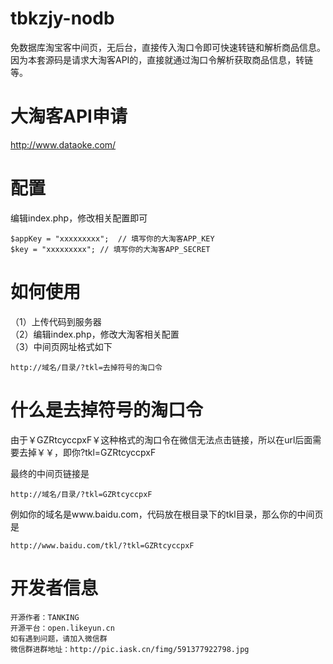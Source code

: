 # tbkzjy-nodb
免数据库淘宝客中间页，无后台，直接传入淘口令即可快速转链和解析商品信息。因为本套源码是请求大淘客API的，直接就通过淘口令解析获取商品信息，转链等。

# 大淘客API申请
http://www.dataoke.com/

# 配置
编辑index.php，修改相关配置即可
```
$appKey = "xxxxxxxxx";  // 填写你的大淘客APP_KEY
$key = "xxxxxxxxx"; // 填写你的大淘客APP_SECRET
```
# 如何使用
（1）上传代码到服务器<br/>
（2）编辑index.php，修改大淘客相关配置<br/>
（3）中间页网址格式如下<br/>
```
http://域名/目录/?tkl=去掉符号的淘口令
```

# 什么是去掉符号的淘口令

由于￥GZRtcyccpxF￥这种格式的淘口令在微信无法点击链接，所以在url后面需要去掉￥￥，即你?tkl=GZRtcyccpxF

最终的中间页链接是
```
http://域名/目录/?tkl=GZRtcyccpxF
```

例如你的域名是www.baidu.com，代码放在根目录下的tkl目录，那么你的中间页是<br/>
```
http://www.baidu.com/tkl/?tkl=GZRtcyccpxF
```

# 开发者信息
```
开源作者：TANKING
开源平台：open.likeyun.cn
如有遇到问题，请加入微信群
微信群进群地址：http://pic.iask.cn/fimg/591377922798.jpg
```
